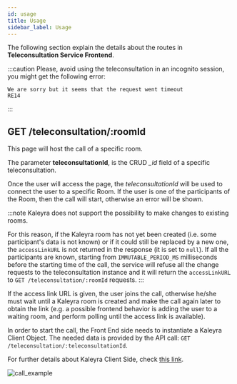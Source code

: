 ```yaml
---
id: usage
title: Usage
sidebar_label: Usage
---
```

The following section explain the details about the routes in **Teleconsultation Service Frontend**.

:::caution
Please, avoid using the teleconsultation in an incognito session, you might get the following error:

```
We are sorry but it seems that the request went timeout
RE14
```
:::

## GET /teleconsultation/:roomId

This page will host the call of a specific room.

The parameter **teleconsultationId**, is the CRUD *_id* field of a specific teleconsultation.

Once the user will access the page, the _teleconsultationId_ will be used to connect the user to a specific Room. If the user is one of the participants of the Room, then the call will start, otherwise an error will be shown.

:::note
Kaleyra does not support the possibility to make changes to existing rooms. 

For this reason, if the Kaleyra room has not yet been created (i.e. some participant's data is not known) or if it could still be replaced by a new one, the `accessLinkURL` is not returned in the response (it is set to `null`). If all the participants are known, starting from `IMMUTABLE_PERIOD_MS` milliseconds before the starting time of the call, the service will refuse all the change requests to the teleconsultation instance and it will return the `accessLinkURL` to `GET /teleconsultation/:roomId` requests.
:::

If the access link URL is given, the user joins the call, otherwise he/she must wait until a Kaleyra room is created and make the call again later to obtain the link (e.g. a possible frontend behavior is adding the user to a waiting room, and perform polling until the access link is available).

In order to start the call, the Front End side needs to instantiate a Kaleyra Client Object. The needed data is provided by the API call: `GET /teleconsultation/:teleconsultationId`.

For further details about Kaleyra Client Side, check [this link][kaleyra-client-side].

![call_example](./img/get_teleconsultation_fe.png)


[kaleyra-client-side]: https://github.com/Bandyer/Bandyer-Chat-Widget#create
